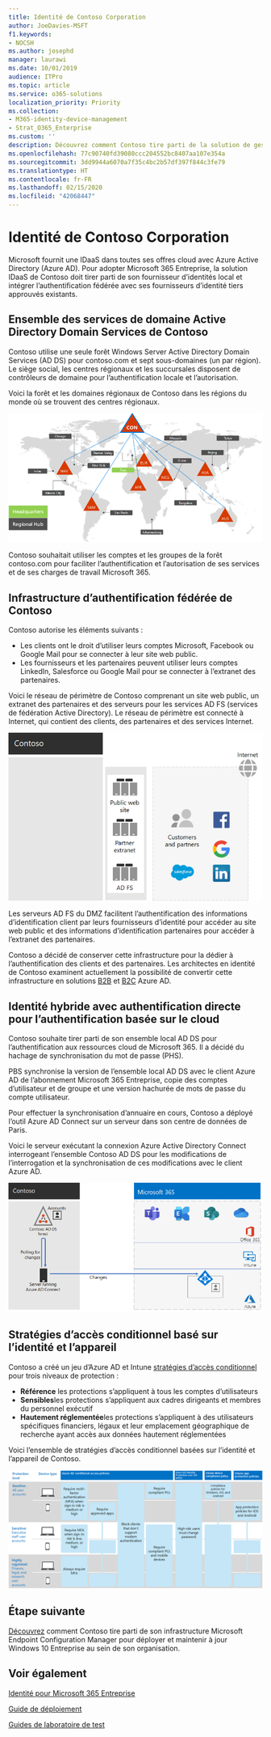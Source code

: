 ```yaml
---
title: Identité de Contoso Corporation
author: JoeDavies-MSFT
f1.keywords:
- NOCSH
ms.author: josephd
manager: laurawi
ms.date: 10/01/2019
audience: ITPro
ms.topic: article
ms.service: o365-solutions
localization_priority: Priority
ms.collection:
- M365-identity-device-management
- Strat_O365_Enterprise
ms.custom: ''
description: Découvrez comment Contoso tire parti de la solution de gestion des identités IDaaS et propose à ses employés une authentification basée sur le cloud, et une authentification fédérée à ses partenaires et ses clients.
ms.openlocfilehash: 77c90740fd39080ccc204552bc8407aa107e354a
ms.sourcegitcommit: 3dd9944a6070a7f35c4bc2b57df397f844c3fe79
ms.translationtype: HT
ms.contentlocale: fr-FR
ms.lasthandoff: 02/15/2020
ms.locfileid: "42068447"
---
```

# <a name="identity-for-the-contoso-corporation"></a>Identité de Contoso Corporation

Microsoft fournit une IDaaS dans toutes ses offres cloud avec Azure Active Directory (Azure AD). Pour adopter Microsoft 365 Entreprise, la solution IDaaS de Contoso doit tirer parti de son fournisseur d’identités local et intégrer l’authentification fédérée avec ses fournisseurs d’identité tiers approuvés existants.

## <a name="contosos-active-directory-domain-services-forest"></a>Ensemble des services de domaine Active Directory Domain Services de Contoso

Contoso utilise une seule forêt Windows Server Active Directory Domain Services (AD DS) pour contoso.com et sept sous-domaines (un par région). Le siège social, les centres régionaux et les succursales disposent de contrôleurs de domaine pour l’authentification locale et l’autorisation.

Voici la forêt et les domaines régionaux de Contoso dans les régions du monde où se trouvent des centres régionaux.

![Forêt et domaines de Contoso dans le monde](../media/contoso-identity/contoso-identity-fig1.png)
 
Contoso souhaitait utiliser les comptes et les groupes de la forêt contoso.com pour faciliter l’authentification et l’autorisation de ses services et de ses charges de travail Microsoft 365.

## <a name="contosos-federated-authentication-infrastructure"></a>Infrastructure d’authentification fédérée de Contoso

Contoso autorise les éléments suivants :

- Les clients ont le droit d’utiliser leurs comptes Microsoft, Facebook ou Google Mail pour se connecter à leur site web public.
- Les fournisseurs et les partenaires peuvent utiliser leurs comptes LinkedIn, Salesforce ou Google Mail pour se connecter à l’extranet des partenaires.

Voici le réseau de périmètre de Contoso comprenant un site web public, un extranet des partenaires et des serveurs pour les services AD FS (services de fédération Active Directory). Le réseau de périmètre est connecté à Internet, qui contient des clients, des partenaires et des services Internet.

![Prise en charge de l’authentification fédérée par Contoso pour ses clients et ses partenaires](../media/contoso-identity/contoso-identity-fig2.png)
 
Les serveurs AD FS du DMZ facilitent l’authentification des informations d’identification client par leurs fournisseurs d’identité pour accéder au site web public et des informations d’identification partenaires pour accéder à l’extranet des partenaires.

Contoso a décidé de conserver cette infrastructure pour la dédier à l’authentification des clients et des partenaires. Les architectes en identité de Contoso examinent actuellement la possibilité de convertir cette infrastructure en solutions [B2B](https://docs.microsoft.com/azure/active-directory/b2b/hybrid-organizations) et [B2C](https://docs.microsoft.com/azure/active-directory-b2c/solution-articles) Azure AD.

## <a name="hybrid-identity-with-password-hash-synchronization-for-cloud-based-authentication"></a>Identité hybride avec authentification directe pour l’authentification basée sur le cloud

Contoso souhaite tirer parti de son ensemble local AD DS pour l’authentification aux ressources cloud de Microsoft 365. Il a décidé du hachage de synchronisation du mot de passe (PHS).

PBS synchronise la version de l’ensemble local AD DS avec le client Azure AD de l’abonnement Microsoft 365 Entreprise, copie des comptes d’utilisateur et de groupe et une version hachurée de mots de passe du compte utilisateur. 

Pour effectuer la synchronisation d’annuaire en cours, Contoso a déployé l’outil Azure AD Connect sur un serveur dans son centre de données de Paris. 

Voici le serveur exécutant la connexion Azure Active Directory Connect interrogeant l’ensemble Contoso AD DS pour les modifications de l’interrogation et la synchronisation de ces modifications avec le client Azure AD.

![Infrastructure de la synchronisation d’annuaires de synchronisation de hachage de mot de passe de Contoso](../media/contoso-identity/contoso-identity-fig4.png)
 
## <a name="conditional-access-policies-for-identity-and-device-access"></a>Stratégies d’accès conditionnel basé sur l’identité et l’appareil

Contoso a créé un jeu d’Azure AD et Intune [stratégies d’accès conditionnel](identity-access-policies.md) pour trois niveaux de protection :

- **Référence** les protections s’appliquent à tous les comptes d’utilisateurs
- **Sensibles**les protections s’appliquent aux cadres dirigeants et membres du personnel exécutif
- **Hautement réglementée**les protections s’appliquent à des utilisateurs spécifiques financiers, légaux et leur emplacement géographique de recherche ayant accès aux données hautement réglementées

Voici l’ensemble de stratégies d’accès conditionnel basées sur l’identité et l’appareil de Contoso.

![Stratégies d’accès conditionnel basées sur l’identité et l’appareil de Contoso](../media/contoso-identity/contoso-identity-fig5.png)
 
## <a name="next-step"></a>Étape suivante

[Découvrez](contoso-win10.md) comment Contoso tire parti de son infrastructure Microsoft Endpoint Configuration Manager pour déployer et maintenir à jour Windows 10 Entreprise au sein de son organisation.

## <a name="see-also"></a>Voir également

[Identité pour Microsoft 365 Entreprise](identity-infrastructure.md)

[Guide de déploiement](deploy-microsoft-365-enterprise.md)

[Guides de laboratoire de test](m365-enterprise-test-lab-guides.md)
